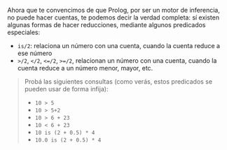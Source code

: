 Ahora que te convencimos de que Prolog, por ser un motor de inferencia, no puede hacer cuentas, te podemos decir la verdad completa: sí existen algunas formas de hacer reducciones, mediante algunos predicados especiales: 

* `is/2`: relaciona un número con una cuenta, cuando la cuenta reduce a ese número 
* `>/2`, `</2`, `<=/2`, `>=/2`, relacionan un número con una cuenta, cuando la cuenta reduce a un número menor, mayor, etc.

> Probá las siguientes consultas (como verás, estos predicados se pueden usar de forma infija): 
> 
> * `10 > 5`
> * `10 > 5+2`
> * `10 > 6 + 23`
> * `10 < 6 + 23`
> * `10 is (2 + 0.5) * 4` 
> * `10.0 is (2 + 0.5) * 4` 
